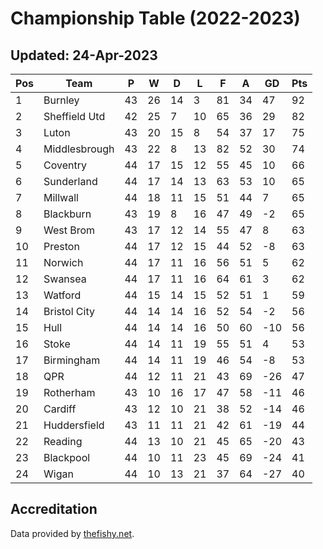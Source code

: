 # Championship Table (2022-2023)
## Updated: 24-Apr-2023

| Pos | Team | P | W | D | L | F | A | GD | Pts |
| --- | --- | --- | --- | --- | --- | --- | --- | --- | --- |
| 1 | Burnley | 43 | 26 | 14 | 3 | 81 | 34 | 47 | 92 |
| 2 | Sheffield Utd | 42 | 25 | 7 | 10 | 65 | 36 | 29 | 82 |
| 3 | Luton | 43 | 20 | 15 | 8 | 54 | 37 | 17 | 75 |
| 4 | Middlesbrough | 43 | 22 | 8 | 13 | 82 | 52 | 30 | 74 |
| 5 | Coventry | 44 | 17 | 15 | 12 | 55 | 45 | 10 | 66 |
| 6 | Sunderland | 44 | 17 | 14 | 13 | 63 | 53 | 10 | 65 |
| 7 | Millwall | 44 | 18 | 11 | 15 | 51 | 44 | 7 | 65 |
| 8 | Blackburn | 43 | 19 | 8 | 16 | 47 | 49 | -2 | 65 |
| 9 | West Brom | 43 | 17 | 12 | 14 | 55 | 47 | 8 | 63 |
| 10 | Preston | 44 | 17 | 12 | 15 | 44 | 52 | -8 | 63 |
| 11 | Norwich | 44 | 17 | 11 | 16 | 56 | 51 | 5 | 62 |
| 12 | Swansea | 44 | 17 | 11 | 16 | 64 | 61 | 3 | 62 |
| 13 | Watford | 44 | 15 | 14 | 15 | 52 | 51 | 1 | 59 |
| 14 | Bristol City | 44 | 14 | 14 | 16 | 52 | 54 | -2 | 56 |
| 15 | Hull | 44 | 14 | 14 | 16 | 50 | 60 | -10 | 56 |
| 16 | Stoke | 44 | 14 | 11 | 19 | 55 | 51 | 4 | 53 |
| 17 | Birmingham | 44 | 14 | 11 | 19 | 46 | 54 | -8 | 53 |
| 18 | QPR | 44 | 12 | 11 | 21 | 43 | 69 | -26 | 47 |
| 19 | Rotherham | 43 | 10 | 16 | 17 | 47 | 58 | -11 | 46 |
| 20 | Cardiff | 43 | 12 | 10 | 21 | 38 | 52 | -14 | 46 |
| 21 | Huddersfield | 43 | 11 | 11 | 21 | 42 | 61 | -19 | 44 |
| 22 | Reading | 44 | 13 | 10 | 21 | 45 | 65 | -20 | 43 |
| 23 | Blackpool | 44 | 10 | 11 | 23 | 45 | 69 | -24 | 41 |
| 24 | Wigan | 44 | 10 | 13 | 21 | 37 | 64 | -27 | 40 |

## Accreditation 

Data provided by [thefishy.net](https://www.thefishy.net/).